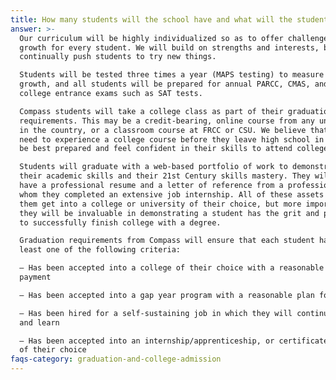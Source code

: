 ```yaml
---
title: How many students will the school have and what will the student to staff ratio be?
answer: >-
  Our curriculum will be highly individualized so as to offer challenge and
  growth for every student. We will build on strengths and interests, but also
  continually push students to try new things.

  Students will be tested three times a year (MAPS testing) to measure their
  growth, and all students will be prepared for annual PARCC, CMAS, and for
  college entrance exams such as SAT tests.

  Compass students will take a college class as part of their graduation
  requirements. This may be a credit-bearing, online course from any university
  in the country, or a classroom course at FRCC or CSU. We believe that students
  need to experience a college course before they leave high school in order to
  be best prepared and feel confident in their skills to attend college.

  Students will graduate with a web-based portfolio of work to demonstrate both
  their academic skills and their 21st Century skills mastery. They will also
  have a professional resume and a letter of reference from a professional with
  whom they completed an extensive job internship. All of these assets will help
  them get into a college or university of their choice, but more importantly,
  they will be invaluable in demonstrating a student has the grit and persistence
  to successfully finish college with a degree.

  Graduation requirements from Compass will ensure that each student has met at
  least one of the following criteria:

  – Has been accepted into a college of their choice with a reasonable plan for
  payment

  – Has been accepted into a gap year program with a reasonable plan for payment

  – Has been hired for a self-sustaining job in which they will continue to grow
  and learn

  – Has been accepted into an internship/apprenticeship, or certificate program
  of their choice
faqs-category: graduation-and-college-admission
---
```



